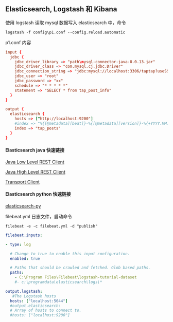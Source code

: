 ## Elasticsearch, Logstash 和 Kibana


使用 logstash 读取 mysql 数据写入 elasticsearch 中，命令
```
logstash -f config\p1.conf --config.reload.automatic
```
p1.conf 内容
```conf
input {
  jdbc {
    jdbc_driver_library => "path\mysql-connector-java-8.0.13.jar"
    jdbc_driver_class => "com.mysql.cj.jdbc.Driver"
    jdbc_connection_string => "jdbc:mysql://localhost:3306/taptap?useSSL=true&characterEncoding=utf8&useLegacyDatetimeCode=false&serverTimezone=UTC&allowMultiQueries=true"
    jdbc_user => "root"
    jdbc_password => "xx"
    schedule => "* * * * *" 
    statement => "SELECT * from tap_post_info"
  }
}

output {
  elasticsearch {
    hosts => ["http://localhost:9200"]
    #index => "%{[@metadata][beat]}-%{[@metadata][version]}-%{+YYYY.MM.dd}"
	index => "tap_posts"
  }
}
```

#### Elasticsearch java 快速链接
[Java Low Level REST Client](https://www.elastic.co/guide/en/elasticsearch/client/java-rest/current/java-rest-low.html)

[Java High Level REST Client](https://www.elastic.co/guide/en/elasticsearch/client/java-rest/current/java-rest-high.html)

[Transport Client](https://www.elastic.co/guide/en/elasticsearch/client/java-api/current/transport-client.html)

#### Elasticsearch python 快速链接
[elasticsearch-py](https://www.elastic.co/guide/en/elasticsearch/client/python-api/current/index.html)

filebeat.yml 日志文件，启动命令
```
filebeat -e -c filebeat.yml -d "publish"
```
```yml
filebeat.inputs:

- type: log

  # Change to true to enable this input configuration.
  enabled: true

  # Paths that should be crawled and fetched. Glob based paths.
  paths:
    - C:\Program Files\Filebeat\logstash-tutorial-dataset
    #- c:\programdata\elasticsearch\logs\*

output.logstash:
   #The Logstash hosts
  hosts: ["localhost:5044"]
  #output.elasticsearch:
  # Array of hosts to connect to.
  #hosts: ["localhost:9200"]
```

